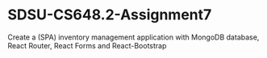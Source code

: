 # SDSU-CS648.2-Assignment7

Create a (SPA) inventory management application with MongoDB database, React Router, React Forms and React-Bootstrap